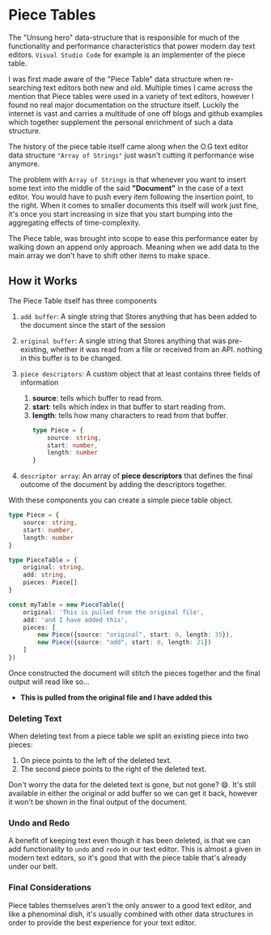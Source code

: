 # Piece Tables
The "Unsung hero" data-structure that is responsible for much of the functionality and performance characteristics that power modern day text editors. `Visual Studio Code` for example is an implementer of the piece table.

I was first made aware of the "Piece Table" data structure when re-searching text editors both new and old. Multiple times I came across the mention that Piece tables were used in a variety of text editors, however I found no real major documentation on the structure itself. Luckily the internet is vast and carries a multitude of one off blogs and github examples which together supplement the personal enrichment of such a data structure.

The history of the piece table itself came along when the O.G text editor data structure `"Array of Strings"` just wasn't cutting it performance wise anymore.

The problem with `Array of Strings` is that whenever you want to insert some text into the middle of the said **"Document"** in the case of a text editor. You would have to push every item following the insertion point, to the right. When it comes to smaller documents this itself will work just fine, it's once you start increasing in size that you start bumping into the aggregating effects of time-complexity. 

The Piece table, was brought into scope to ease this performance eater by walking down an append only approach. Meaning when we add data to the main array we don't have to shift other items to make space.


## How it Works
The Piece Table itself has three components
1. `add buffer`: A single string that Stores anything that has been added to the document since the start of the session
2. `original buffer`: A single string that Stores anything that was pre-existing, whether it was read from a file or received from an API. nothing in this buffer is to be changed.
3. `piece descriptors`: A custom object that at least contains three fields of information   
   1. **source**: tells which buffer to read from.
   2. **start**: tells which index in that buffer to start reading from.
   3. **length**: tells how many characters to read from that buffer.
        ```typescript
        type Piece = {
            source: string,
            start: number,
            length: number
        }
        ``` 
   
4. `descriptor array`: An array of **piece descriptors** that defines the final outcome of the document by adding the descriptors together.

With these components you can create a simple piece table object.
```typescript
type Piece = {
    source: string,
    start: number,
    length: number
}

type PieceTable = {
    original: string,
    add: string,
    pieces: Piece[]
}

const myTable = new PieceTable({
    original: 'This is pulled from the original file',
    add: 'and I have added this',
    pieces: [
        new Piece({source: "original", start: 0, length: 35}), 
        new Piece({source: "add", start: 0, length: 21})
    ]
})
```

Once constructed the document will stitch the pieces together and the final output will read like so...
- **This is pulled from the original file and I have added this**

### Deleting Text
When deleting text from a piece table we split an existing piece into two pieces:
1. On piece points to the left of the deleted text.
2. The second piece points to the right of the deleted text.

Don't worry the data for the deleted text is gone, but not gone? :smile:. 
It's still available in either the original or add buffer so we can get it back, however it won't be shown in the final output of the document.

### Undo and Redo
A benefit of keeping text even though it has been deleted, is that we can add functionality to `undo` and `redo` in our text editor. This is almost a given in modern text editors, so it's good that with the piece table that's already under our belt.

### Final Considerations
Piece tables themselves aren't the only answer to a good text editor, and like a phenominal dish, it's usually combined with other data structures in order to provide the best experience for your text editor.

